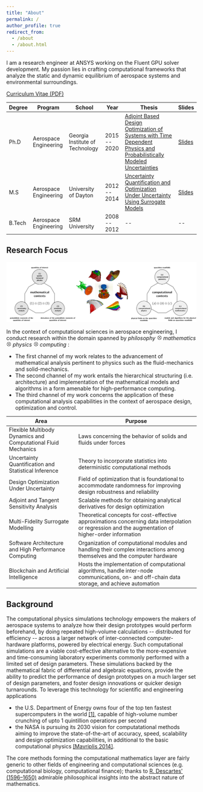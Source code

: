 ```yaml
---
title: "About"
permalink: /
author_profile: true
redirect_from: 
  - /about
  - /about.html
---
```


I am a research engineer at ANSYS working on the Fluent GPU solver development. My passion lies in crafting computational frameworks that analyze the static and dynamic equilibrium of aerospace systems and environmental surroundings.

[Curriculum Vitae (PDF)](../files/KomahanBoopathyCV.pdf)

| Degree | Program | School | Year | Thesis | Slides
|---|---|---|---|---|---|
| Ph.D | Aerospace Engineering | Georgia Institute of Technology | 2015 -- 2020 | [Adjoint Based Design Optimization of Systems with Time Dependent Physics and Probabilistically Modeled Uncertainties](http://hdl.handle.net/1853/63658) | [Slides](../files/publications/komahan-boopathy-phd-defense.pdf)
| M.S  | Aerospace Engineering | University of Dayton | 2012 -- 2014 | [Uncertainty Quantification and Optimization Under Uncertainty Using Surrogate Models](http://rave.ohiolink.edu/etdc/view?acc_num=dayton1398302731) | [Slides](../files/publications/komahan-boopathy-masters-defense.pdf)
| B.Tech | Aerospace Engineering | SRM University | 2008 -- 2012 | -- | -- |

## Research Focus

![](../files/images/research-span.png)

In the context of computational sciences in aerospace engineering, I conduct research within the domain spanned by *philosophy* <img src="../files/images/otimes.png" width="13"> *mathematics* <img src="../files/images/otimes.png" width="13"> *physics* <img src="../files/images/otimes.png" width="13"> *computing* :

- The first channel of my work relates to the advancement of mathematical analysis pertinent to physics such as the fluid-mechanics and solid-mechanics.
- The second channel of my work entails the hierarchical structuring (i.e. architecture) and implementation of the mathematical models and algorithms in a form amenable for high-performance computing.
- The third channel of my work concerns the application of these computational analysis capabilities in the context of aerospace design, optimization and control.

| Area | Purpose |
|---|---|
Flexible Multibody Dynamics and Computational Fluid Mechanics | Laws concerning the behavior of solids and fluids under forces |
Uncertainty Quantification and Statistical Inference | Theory to incorporate statistics into deterministic computational methods |
Design Optimization Under Uncertainty | Field of optimization that is foundational to accommodate randomness for improving design robustness and reliability |
Adjoint and Tangent Sensitivity Analysis | Scalable methods for obtaining analytical derivatives for design optimization |
Multi-Fidelity Surrogate Modelling | Theoretical concepts for cost-effective approximations concerning data interpolation or regression and the augmentation of higher-order information |
Software Architecture and High Performance Computing | Organization of computational modules and handling their complex interactions among themselves and the computer hardware|
Blockchain and Artificial Intelligence | Hosts the implementation of computational algorithms, handle inter-node communications, on- and off-chain data storage, and achieve automation |

## Background

The computational physics simulations technology empowers the makers of aerospace systems to analyze how their design prototypes would perform beforehand, by doing repeated high-volume calculations -- distributed for efficiency -- across a larger network of inter-connected computer-hardware platforms, powered by electrical energy.
Such computational simulations are a viable cost-effective alternative to the more-expensive and time-consuming laboratory experiments commonly performed with a limited set of design parameters.
These simulations backed by the mathematical fabric of differential and algebraic equations, provide the ability to predict the performance of design prototypes on a much larger set of design parameters, and foster design innovations or quicker design turnarounds. To leverage this technology for scientific and engineering applications

- the U.S. Department of Energy owns four of the top ten fastest supercomputers in the world [[1]](https://www.energy.gov/science/high-performance-computing), capable of high-volume number crunching of upto 1 quintillion operations per second
- the NASA is pursuing its 2030 vision for computatational methods aiming to improve the state-of-the-art of accuracy, speed, scalability and design optimization capabilities, in additional to the basic computational physics [[Mavriplis 2014]](../files/publications/nasa-cfd-2030.pdf).

The core methods forming the computational mathematics layer are fairly generic to other fields of engineering and computational sciences (e.g. computational biology, computational finance); thanks to [R. Descartes' (1596–1650)](https://plato.stanford.edu/entries/descartes/) admirable philosophical insights into the abstract nature of mathematics. 